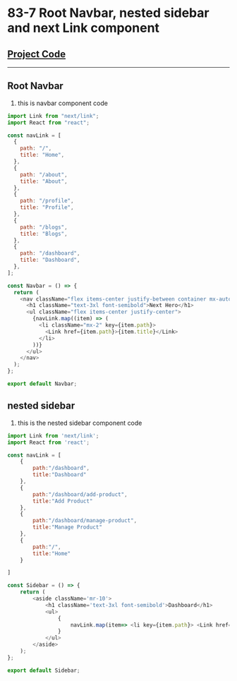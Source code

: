 # 83-7 Root Navbar, nested sidebar and next Link component

## [Project Code](https://github.com/Tahsin000/PROGRAMMING_HERO/tree/1985ffe2d46b22c5e7a39888a680aa14dc9be6c7)

<hr/>

## Root Navbar

1. this is navbar component code

```js
import Link from "next/link";
import React from "react";

const navLink = [
  {
    path: "/",
    title: "Home",
  },
  {
    path: "/about",
    title: "About",
  },
  {
    path: "/profile",
    title: "Profile",
  },
  {
    path: "/blogs",
    title: "Blogs",
  },
  {
    path: "/dashboard",
    title: "Dashboard",
  },
];

const Navbar = () => {
  return (
    <nav className="flex items-center justify-between container mx-auto ">
      <h1 className="text-3xl font-semibold">Next Hero</h1>
      <ul className="flex items-center justify-center">
        {navLink.map((item) => (
          <li className="mx-2" key={item.path}>
            <Link href={item.path}>{item.title}</Link>
          </li>
        ))}
      </ul>
    </nav>
  );
};

export default Navbar;
```

## nested sidebar

1. this is the nested sidebar component code

```js
import Link from 'next/link';
import React from 'react';

const navLink = [
    {
        path:"/dashboard",
        title:"Dashboard"
    },
    {
        path:"/dashboard/add-product",
        title:"Add Product"
    },
    {
        path:"/dashboard/manage-product",
        title:"Manage Product"
    },
    {
        path:"/",
        title:"Home"
    }

]

const Sidebar = () => {
    return (
        <aside className='mr-10'>
            <h1 className='text-3xl font-semibold'>Dashboard</h1>
            <ul>
                {
                    navLink.map(item=> <li key={item.path}> <Link href={item.path}>{item.title}</Link> </li>)
                }
            </ul>
        </aside>
    );
};

export default Sidebar;
```

